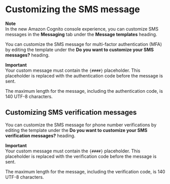 # Customizing the SMS message<a name="cognito-user-pool-settings-SMS-message-customization"></a>

**Note**  
In the new Amazon Cognito console experience, you can customize SMS messages in the **Messaging** tab under the **Message templates** heading\.

You can customize the SMS message for multi\-factor authentication \(MFA\) by editing the template under the **Do you want to customize your SMS messages?** heading\.

**Important**  
Your custom message must contain the `{####}` placeholder\. This placeholder is replaced with the authentication code before the message is sent\.

The maximum length for the message, including the authentication code, is 140 UTF\-8 characters\.

## Customizing SMS verification messages<a name="cognito-user-pool-settings-SMS-verification-message-customization"></a>

You can customize the SMS message for phone number verifications by editing the template under the **Do you want to customize your SMS verification messages?** heading\.

**Important**  
Your custom message must contain the `{####}` placeholder\. This placeholder is replaced with the verification code before the message is sent\.

The maximum length for the message, including the verification code, is 140 UTF\-8 characters\.